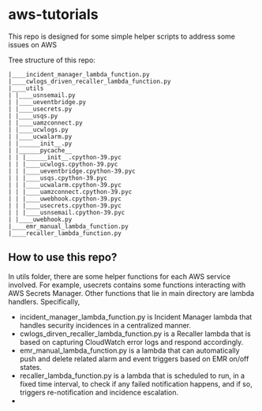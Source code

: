 # aws-tutorials
This repo is designed for some simple helper scripts to address some issues on AWS

Tree structure of this repo:
```
|____incident_manager_lambda_function.py
|____cwlogs_driven_recaller_lambda_function.py
|____utils
| |____usnsemail.py
| |____ueventbridge.py
| |____usecrets.py
| |____usqs.py
| |____uamzconnect.py
| |____ucwlogs.py
| |____ucwalarm.py
| |______init__.py
| |______pycache__
| | |______init__.cpython-39.pyc
| | |____ucwlogs.cpython-39.pyc
| | |____ueventbridge.cpython-39.pyc
| | |____usqs.cpython-39.pyc
| | |____ucwalarm.cpython-39.pyc
| | |____uamzconnect.cpython-39.pyc
| | |____uwebhook.cpython-39.pyc
| | |____usecrets.cpython-39.pyc
| | |____usnsemail.cpython-39.pyc
| |____uwebhook.py
|____emr_manual_lambda_function.py
|____recaller_lambda_function.py
```
## How to use this repo?
In utils folder, there are some helper functions for each AWS service involved. For example, usecrets contains some functions interacting with AWS Secrets Manager.
Other functions that lie in main directory are lambda handlers. Specifically,

- incident_manager_lambda_function.py is Incident Manager lambda that handles security incidences in a centralized manner.
- cwlogs_dirven_recaller_lambda_function.py is a Recaller lambda that is based on capturing CloudWatch error logs and respond accordingly.
- emr_manual_lambda_function.py is a lambda that can automatically push and delete related alarm and event triggers based on EMR on/off states.
- recaller_lambda_function.py is a lambda that is scheduled to run, in a fixed time interval, to check if any failed notification happens, and if so, triggers re-notification and incidence escalation.
- 




